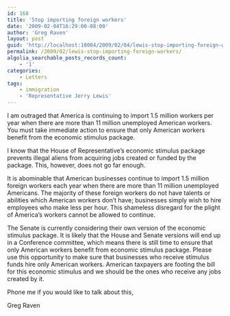 ```yaml
---
id: 168
title: 'Stop importing foreign workers'
date: '2009-02-04T16:29:00-08:00'
author: 'Greg Raven'
layout: post
guid: 'http://localhost:10004/2009/02/04/lewis-stop-importing-foreign-workers/'
permalink: /2009/02/lewis-stop-importing-foreign-workers/
algolia_searchable_posts_records_count:
    - '1'
categories:
    - Letters
tags:
    - immigration
    - 'Representative Jerry Lewis'
---
```


I am outraged that America is continuing to import 1.5 million workers per year when there are more than 11 million unemployed American workers. You must take immediate action to ensure that only American workers benefit from the economic stimulus package.

I know that the House of Representative’s economic stimulus package prevents illegal aliens from acquiring jobs created or funded by the package. This, however, does not go far enough.

It is abominable that American businesses continue to import 1.5 million foreign workers each year when there are more than 11 million unemployed Americans. The majority of these foreign workers do not have talents or abilities which American workers don’t have; businesses simply wish to hire employees who make less per hour. This shameless disregard for the plight of America’s workers cannot be allowed to continue.

The Senate is currently considering their own version of the economic stimulus package. It is likely that the House and Senate versions will end up in a Conference committee, which means there is still time to ensure that only American workers benefit from economic stimulus package. Please use this opportunity to make sure that businesses who receive stimulus funds hire only American workers. American taxpayers are footing the bill for this economic stimulus and we should be the ones who receive any jobs created by it.

Phone me if you would like to talk about this,

Greg Raven